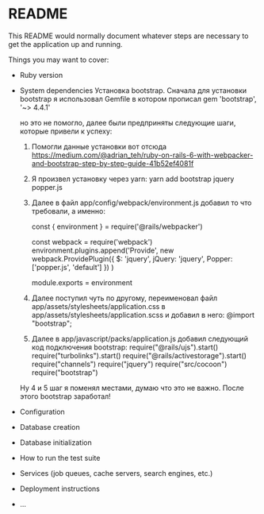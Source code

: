 # README

This README would normally document whatever steps are necessary to get the
application up and running.

Things you may want to cover:

* Ruby version

* System dependencies
Установка bootstrap.
  Сначала для установки bootstrap я использовал Gemfile в котором прописал
        gem 'bootstrap', '~> 4.4.1'

  но это не помогло, далее были предприняты следующие шаги, которые привели
  к успеху:
  1. Помогли данные установки вот отсюда https://medium.com/@adrian_teh/ruby-on-rails-6-with-webpacker-and-bootstrap-step-by-step-guide-41b52ef4081f

  2. Я произвел установку через yarn:
        yarn add bootstrap jquery popper.js

  3. Далее в файл app/config/webpack/environment.js добавил то что требовали, а именно:

        const { environment } = require('@rails/webpacker')

        const webpack = require('webpack')
        environment.plugins.append('Provide',
          new webpack.ProvidePlugin({
            $: 'jquery',
            jQuery: 'jquery',
            Popper: ['popper.js', 'default']
          })
        )

        module.exports = environment

  4. Далее поступил чуть по другому, переименовал файл app/assets/stylesheets/application.css
  в app/assets/stylesheets/application.scss и добавил в него:
        @import "bootstrap";

  5. Далее в app/javascript/packs/application.js добавил следующий код подключения bootstrap:
        require("@rails/ujs").start()
        require("turbolinks").start()
        require("@rails/activestorage").start()
        require("channels")
        require("jquery")
        require("src/cocoon")
        require("bootstrap")

  Ну 4 и 5 шаг я поменял местами, думаю что это не важно.
  После этого bootstrap заработал!

* Configuration

* Database creation

* Database initialization

* How to run the test suite

* Services (job queues, cache servers, search engines, etc.)

* Deployment instructions

* ...
